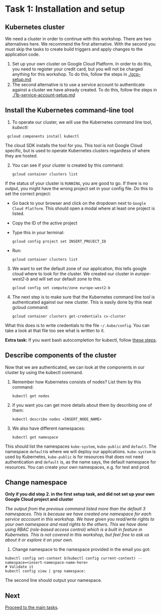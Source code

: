 # Task 1: Installation and setup 

## Kubernetes cluster
We need a cluster in order to continue with this workshop. There are two alternatives here. We recommend the first alternative. With the second you must skip the tasks to create build triggers and apply changes to the application code.
1. Set up your own cluster on Google Cloud Platform. In order to do this, you need to register your credit card, but you will not be charged anything for this workshop. To do this, follow the steps in [./gcp-setup.md](./1a-gcp-setup.md)
2. The second alternative is to use a service account to authenticate against a cluster we have already created. To do this, follow the steps in [./1b-service-account-setup.md](./1b-service-account-setup.md)

## Install the Kubernetes command-line tool
1. To operate our cluster, we will use the Kubernetes command line tool, *kubectl*:
  ```
   gcloud components install kubectl
  ```

The cloud SDK installs the tool for you. This tool is not Google Cloud specific, but is used to operate Kubernetes clusters regardless of where they are hosted.

2. You can see if your cluster is created by this command:
    ```
   gcloud container clusters list
   ```

If the status of your cluster is `RUNNING`, you are good to go. If there is no output, you might have the wrong project set in your config file. Do this to set the correct project:
  
  - Go back to your browser and click on the dropdown next to `Google Cloud Platform`. This should open a modal where at least one project is listed.
  - Copy the ID of the active project
  - Type this in your terminal:
  
    ```
    gcloud config project set INSERT_PROJECT_ID
    ```
    
  - Run:
    
    ```
    gcloud container clusters list
    ```
    
3. We want to set the default zone of our application, this tells google cloud where to look for the cluster.
We created our cluster in *europe-west2-b* and will set our default zone to this. 

    ```
    gcloud config set compute/zone europe-west2-b
    ``` 

4. The next step is to make sure that the Kubernetes command line tool is authenticated against our new cluster. This is easily done by this neat gcloud command:
    ```
   gcloud container clusters get-credentials cv-cluster
   ```

What this does is to write credentials to the file `~/.kube/config`. You can take a look at that file too see what is written to it.

**Extra task:** If you want bash autocompletion for kubectl, follow [these steps](https://kubernetes.io/docs/tasks/tools/install-kubectl/#enabling-shell-autocompletion).

## Describe components of the cluster
Now that we are authenticated, we can look at the components in our cluster by using the kubectl command.

1. Remember how Kubernetes consists of nodes? List them by this command:

    ```
   kubectl get nodes
   ```

2. If you want you can get more details about them by describing one of them:

    ```
   kubectl describe nodes <INSERT_NODE_NAME>
   ```

3. We also have different namespaces:

    ```
   kubectl get namespace
   ```

This should list the namespaces `kube-system`, `kube-public` and `default`. The namespace `default`is where we will deploy our applications. `kube-system` is used by Kubernetes, `kube-public` is for resources that does not need authentication and `default` is, as the name says, the default namespace for resources. You can create your own namespaces, e.g. for test and prod.

## Change namespace  
**Only if you did step 2. in the first setup task, and did not set up your own Google Cloud project and cluster**

*The output from the previous command listed more than the default 3 namespaces. This is because we have created one namespace for each service acccount in this workshop. We have given you read/write rights to your own namespace and read rights to the others. This we have done using RBAC (role-based access control) which is a built in feature in Kubernetes. This is not covered in this workshop, but feel free to ask us about it or explore it on your own.*

1. Change namespace to the namespace provided in the email you got:

  ```
  kubectl config set-context $(kubectl config current-context) --namespace=<insert-namespace-name-here>
  # Validate it
  kubectl config view | grep namespace: 
  ```

  The second line should output your namespace.

## Next

[Proceed to the main tasks](./2-main-tasks.md).
